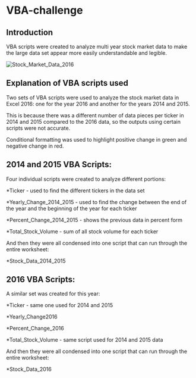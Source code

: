 # VBA-challenge

## Introduction
VBA scripts were created to analyze multi year stock market data to make the large data set appear more easily understandable and legible.

![Stock_Market_Data_2016](https://user-images.githubusercontent.com/92385042/139357528-043a0061-a2ab-4c72-a553-7614a10c0bc5.png)

## Explanation of VBA scripts used
Two sets of VBA scripts were used to analyze the stock market data in Excel 2016: one for the year 2016 and another for the years 2014 and 2015.

This is because there was a different number of data pieces per ticker in 2014 and 2015 compared to the 2016 data, so the outputs using certain scripts were not accurate.

Conditional formatting was used to highlight positive change in green and negative change in red.

## 2014 and 2015 VBA Scripts:
Four individual scripts were created to analyze different portions:

*Ticker - used to find the different tickers in the data set

*Yearly_Change_2014_2015 - used to find the change between the end of the year and the beginning of the year for each ticker

*Percent_Change_2014_2015 - shows the previous data in percent form

*Total_Stock_Volume - sum of all stock volume for each ticker

And then they were all condensed into one script that can run through the entire worksheet:

*Stock_Data_2014_2015

## 2016 VBA Scripts:
A similar set was created for this year:

*Ticker - same one used for 2014 and 2015

*Yearly_Change2016

*Percent_Change_2016

*Total_Stock_Volume - same script used for 2014 and 2015 data

And then they were all condensed into one script that can run through the entire worksheet:

*Stock_Data_2016

